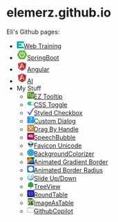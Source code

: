 # elemerz.github.io
Eli's Github pages:
- ![Web Training](webtraining\favicon.png)[Web Training](webtraining\webtraining.html)
- ![SpringBoot](springboot\favicon.png)[SpringBoot](springboot\springboot.html)
- ![Angular](angular\favicon.png)[Angular](angular\angular.html)
- ![AI (Artifficial Intelligence)](angular\favicon.png)[AI](ai\ai.html)
- My Stuff
  - ![TipButton](my-stuff/tip-button/favicon-16x16.png)[EZ Tooltip](my-stuff/tip-button/index.html)
  - ![CSS Toggle](my-stuff/css-toggle/favicon-16x16.png)[CSS Toggle](my-stuff/css-toggle/index.html)
  - ![Styled Checkbox](my-stuff/styled-checkbox/favicon-16x16.png)[Styled Checkbox](my-stuff/styled-checkbox/index.html)
  - ![CustomDialog](my-stuff/custom-dialog/favicon-16x16.png)[Custom Dialog](my-stuff/custom-dialog/dialog.html)
  - ![Draggable](my-stuff/draggable/favicon-16x16.png)[Drag By Handle](my-stuff/draggable/draggable.html)
  - ![SpeechBubble](my-stuff/speech-bubble/favicon-16x16.png)[SpeechBubble](my-stuff/speech-bubble/index.html)
  - ![Favicon Unicode](my-stuff/character-as-favicon/favicon-16x16.png)[Favicon Unicode](my-stuff/character-as-favicon/index.html)
  - ![BackgroundColorizer](my-stuff/background-colorizer/favicon-16x16.png)[BackgroundColorizer](my-stuff/background-colorizer/index.html)
  - ![Animated Gradient Border](my-stuff/animated-border/favicon-16x16.png)[Animated Gradient Border](my-stuff/animated-border/index.html)
  - ![Morph Circle to Square](my-stuff/animated-border-radius/favicon-16x16.png)[Animated Border Radius](my-stuff/animated-border-radius/index.html)
  - ![Slide Up/Down](my-stuff/slide-up-down/favicon-16x16.png)[Slide Up/Down](my-stuff/slide-up-down/index.html)
  - ![TreeView](my-stuff/tree-view/favicon-16x16.png)[TreeView](my-stuff/tree-view/index.html)
  - ![RoundTable](my-stuff/round-table/favicon-16x16.png)[RoundTable](my-stuff/round-table/index.html)
  - ![ImageAsTable](my-stuff/img-as-table/favicon-16x16.png)[ImageAsTable](my-stuff/img-as-table/index.html)
  - ![GithubCopilot](my-stuff/copilot/favicon-16x16.png)[GithubCopilot](my-stuff/copilot/index.html)
